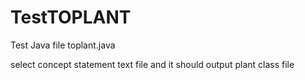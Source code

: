 # TestTOPLANT
Test Java file toplant.java

select concept statement text file
and it should output plant class file
